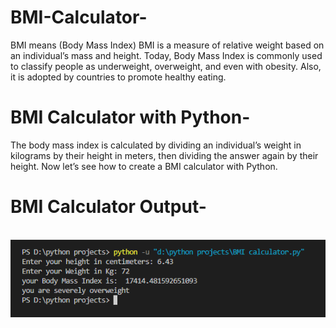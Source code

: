 # BMI-Calculator-
BMI means (Body Mass Index)
BMI is a measure of relative weight based on an individual’s mass and height. Today, Body Mass Index is commonly used to classify people as underweight, overweight, and even with obesity. Also, it is adopted by countries to promote healthy eating.

# BMI Calculator with Python-
The body mass index is calculated by dividing an individual’s weight in kilograms by their height in meters, then dividing the answer again by their height. Now let’s see how to create a BMI calculator with Python.

# BMI Calculator Output- 
 ![Image Alt](https://github.com/prasantachary/BMI-Calculator-/blob/eecea6a9f94b3e024162acd96cc965964472c3e0/Screenshot%202025-08-08%20160634.png)
